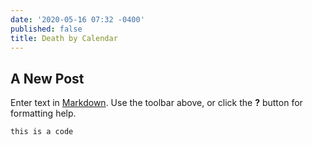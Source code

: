 ```yaml
---
date: '2020-05-16 07:32 -0400'
published: false
title: Death by Calendar
---
```

## A New Post

Enter text in [Markdown](http://daringfireball.net/projects/markdown/). Use the toolbar above, or click the **?** button for formatting help.

`this is a code`
